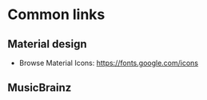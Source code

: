 # Common links

## Material design

- Browse Material Icons: https://fonts.google.com/icons

## MusicBrainz

